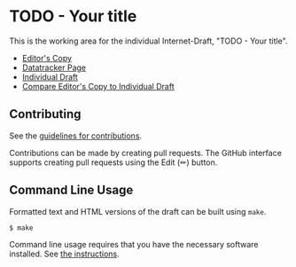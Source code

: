 # TODO - Your title

This is the working area for the individual Internet-Draft, "TODO - Your title".

* [Editor's Copy](https://hujun-open.github.io/ikev2-pqt-hybrid-auth/#go.draft-hu-ipsecme-pqt-hybrid-auth.html)
* [Datatracker Page](https://datatracker.ietf.org/doc/draft-hu-ipsecme-pqt-hybrid-auth)
* [Individual Draft](https://datatracker.ietf.org/doc/html/draft-hu-ipsecme-pqt-hybrid-auth)
* [Compare Editor's Copy to Individual Draft](https://hujun-open.github.io/ikev2-pqt-hybrid-auth/#go.draft-hu-ipsecme-pqt-hybrid-auth.diff)


## Contributing

See the
[guidelines for contributions](https://github.com/hujun-open/ikev2-pqt-hybrid-auth/blob/main/CONTRIBUTING.md).

Contributions can be made by creating pull requests.
The GitHub interface supports creating pull requests using the Edit (✏) button.


## Command Line Usage

Formatted text and HTML versions of the draft can be built using `make`.

```sh
$ make
```

Command line usage requires that you have the necessary software installed.  See
[the instructions](https://github.com/martinthomson/i-d-template/blob/main/doc/SETUP.md).

